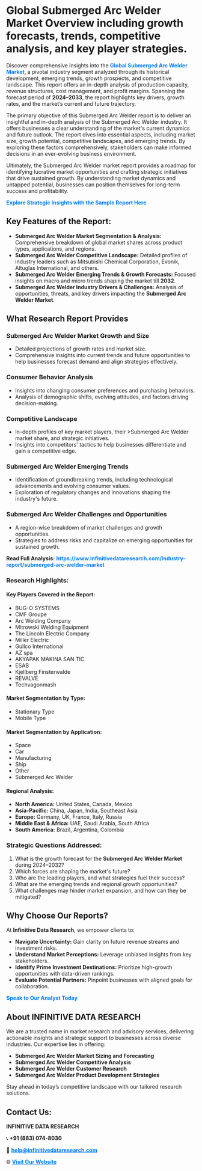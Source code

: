<h1>Global Submerged Arc Welder Market Overview including growth forecasts, trends, competitive analysis, and key player strategies.</h1>
<p>
Discover comprehensive insights into the 
<a href="https://www.infinitivedataresearch.com/industry-report/submerged-arc-welder-market" rel="dofollow" style="color: #007BFF; text-decoration: none;"><strong>Global Submerged Arc Welder Market</strong></a>, a pivotal industry segment analyzed through its historical development, emerging trends, growth prospects, and competitive landscape. This report offers an in-depth analysis of production capacity, revenue structures, cost management, and profit margins. Spanning the forecast period of <strong>2024–2033</strong>, the report highlights key drivers, growth rates, and the market’s current and future trajectory.
</p>
<p>
The primary objective of this Submerged Arc Welder report is to deliver an insightful and in-depth analysis of the Submerged Arc Welder industry. It offers businesses a clear understanding of the market's current dynamics and future outlook. The report dives into essential aspects, including market size, growth potential, competitive landscapes, and emerging trends. By exploring these factors comprehensively, stakeholders can make informed decisions in an ever-evolving business environment.
</p>
<p>
Ultimately, the Submerged Arc Welder market report provides a roadmap for identifying lucrative market opportunities and crafting strategic initiatives that drive sustained growth. By understanding market dynamics and untapped potential, businesses can position themselves for long-term success and profitability.
</p>
<p>
<a href="https://www.infinitivedataresearch.com/request-sample/reportId=110170" style="color: #007BFF; text-decoration: none;"><strong>Explore Strategic Insights with the Sample Report Here</strong></a>
</p>

<h2>Key Features of the Report:</h2>
<ul>
<li><strong>Submerged Arc Welder Market Segmentation & Analysis:</strong> Comprehensive breakdown of global market shares across product types, applications, and regions.</li>
<li><strong>Submerged Arc Welder Competitive Landscape:</strong> Detailed profiles of industry leaders such as Mitsubishi Chemical Corporation, Evonik, Altuglas International, and others.</li>
<li><strong>Submerged Arc Welder Emerging Trends & Growth Forecasts:</strong> Focused insights on macro and micro trends shaping the market till <strong>2032</strong>.</li>
<li><strong>Submerged Arc Welder Industry Drivers & Challenges:</strong> Analysis of opportunities, threats, and key drivers impacting the <strong>Submerged Arc Welder Market</strong>.</li>
</ul>

<h2>What Research Report Provides</h2>
<h3>Submerged Arc Welder Market Growth and Size</h3>
<ul>
<li>Detailed projections of growth rates and market size.</li>
<li>Comprehensive insights into current trends and future opportunities to help businesses forecast demand and align strategies effectively.</li>
</ul>

<h3>Consumer Behavior Analysis</h3>
<ul>
<li>Insights into changing consumer preferences and purchasing behaviors.</li>
<li>Analysis of demographic shifts, evolving attitudes, and factors driving decision-making.</li>
</ul>

<h3>Competitive Landscape</h3>
<ul>
<li>In-depth profiles of key market players, their >Submerged Arc Welder market share, and strategic initiatives.</li>
<li>Insights into competitors' tactics to help businesses differentiate and gain a competitive edge.</li>
</ul>

<h3>Submerged Arc Welder Emerging Trends</h3>
<ul>
<li>Identification of groundbreaking trends, including technological advancements and evolving consumer values.</li>
<li>Exploration of regulatory changes and innovations shaping the industry's future.</li>
</ul>

<h3>Submerged Arc Welder Challenges and Opportunities</h3>
<ul>
<li>A region-wise breakdown of market challenges and growth opportunities.</li>
<li>Strategies to address risks and capitalize on emerging opportunities for sustained growth.</li>
</ul>
<p><strong>Read Full Analysis:</strong> <a href="https://www.infinitivedataresearch.com/industry-report/submerged-arc-welder-market" rel="dofollow" style="color: #007BFF; text-decoration: none;"><strong>https://www.infinitivedataresearch.com/industry-report/submerged-arc-welder-market</strong></a></p>
<h3>Research Highlights:</h3>
<h4>Key Players Covered in the Report:</h4>
<ul><li>BUG-O SYSTEMS</li><li>CMF Groupe</li><li>Arc Welding Company</li><li>Mitrowski Welding Equipment</li><li>The Lincoln Electric Company</li><li>Miller Electric</li><li>Gullco International</li><li>AZ spa</li><li>AKYAPAK MAKINA SAN TIC</li><li>ESAB</li><li>Kjellberg Finsterwalde</li><li>REVALVE</li><li>Techvagonmash</li></ul>
<h4>Market Segmentation by Type:</h4>
<ul><li>Stationary Type</li><li>Mobile Type</li></ul>
<h4>Market Segmentation by Application:</h4>
<ul><li>Space</li><li>Car</li><li>Manufacturing</li><li>Ship</li><li>Other</li><li>Submerged Arc Welder</li></ul>

<h4>Regional Analysis:</h4>
<ul>
<li><strong>North America:</strong> United States, Canada, Mexico</li>
<li><strong>Asia-Pacific:</strong> China, Japan, India, Southeast Asia</li>
<li><strong>Europe:</strong> Germany, UK, France, Italy, Russia</li>
<li><strong>Middle East & Africa:</strong> UAE, Saudi Arabia, South Africa</li>
<li><strong>South America:</strong> Brazil, Argentina, Colombia</li>
</ul>

<h3>Strategic Questions Addressed:</h3>
<ol>
<li>What is the growth forecast for the <strong>Submerged Arc Welder Market</strong> during 2024–2032?</li>
<li>Which forces are shaping the market's future?</li>
<li>Who are the leading players, and what strategies fuel their success?</li>
<li>What are the emerging trends and regional growth opportunities?</li>
<li>What challenges may hinder market expansion, and how can they be mitigated?</li>
</ol>

<h2>Why Choose Our Reports?</h2>
<p>At <strong>Infinitive Data Research</strong>, we empower clients to:</p>
<ul>
<li><strong>Navigate Uncertainty:</strong> Gain clarity on future revenue streams and investment risks.</li>
<li><strong>Understand Market Perceptions:</strong> Leverage unbiased insights from key stakeholders.</li>
<li><strong>Identify Prime Investment Destinations:</strong> Prioritize high-growth opportunities with data-driven rankings.</li>
<li><strong>Evaluate Potential Partners:</strong> Pinpoint businesses with aligned goals for collaboration.</li>
</ul>
<p><a href="https://www.infinitivedataresearch.com/industry-report/submerged-arc-welder-market" rel="dofollow" style="color: #007BFF; text-decoration: none;"><strong>Speak to Our Analyst Today</strong></a></p>

<h2>About INFINITIVE DATA RESEARCH</h2>
<p>We are a trusted name in market research and advisory services, delivering actionable insights and strategic support to businesses across diverse industries. Our expertise lies in offering:</p>
<ul>
<li><strong>Submerged Arc Welder Market Sizing and Forecasting</strong></li>
<li><strong>Submerged Arc Welder Competitive Analysis</strong></li>
<li><strong>Submerged Arc Welder Customer Research</strong></li>
<li><strong>Submerged Arc Welder Product Development Strategies</strong></li>
</ul>
<p>Stay ahead in today’s competitive landscape with our tailored research solutions.</p>

<h2>Contact Us:</h2>
<p><strong>INFINITIVE DATA RESEARCH</strong></p>
<p>📞 <strong>+91 (883) 074-8030</strong></p>
<p>📧 <strong><a href="mailto:help@infinitivedataresearch.com" style="color: #007BFF;">help@infinitivedataresearch.com</a></strong></p>
<p>🌐 <strong><a href="https://www.infinitivedataresearch.com" rel="dofollow" style="color: #007BFF;">Visit Our Website</a></strong></p>